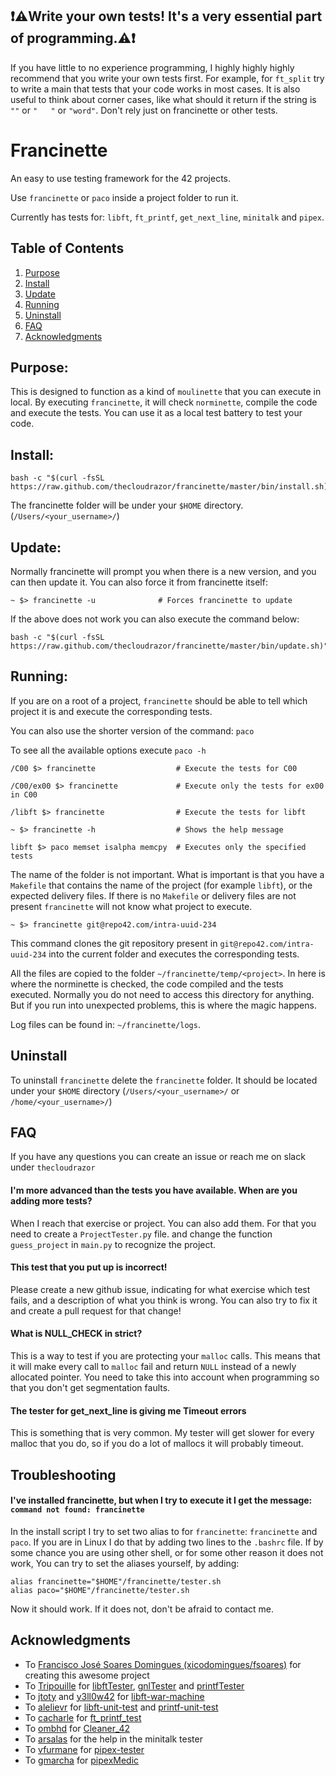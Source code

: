 ## :exclamation::warning:Write your own tests! It's a very essential part of programming.:warning::exclamation:
If you have little to no experience programming, I highly highly highly recommend that you write your own tests first. For example, for `ft_split` try to write a main that tests that your code works in most cases. It is also useful to think about corner cases, like what should it return if the string is `""` or `"   "` or `"word"`. Don't rely just on francinette or other tests.

# Francinette

An easy to use testing framework for the 42 projects.

Use `francinette` or `paco` inside a project folder to run it.

Currently has tests for: `libft`, `ft_printf`, `get_next_line`, `minitalk` and `pipex`.


## Table of Contents
1. [Purpose](#purpose)
2. [Install](#install)
3. [Update](#update)
4. [Running](#running)
5. [Uninstall](#uninstall)
6. [FAQ](#faq)
7. [Acknowledgments](#acknowledgments)


## Purpose:

This is designed to function as a kind of `moulinette` that you can execute in local. By executing `francinette`, it will check `norminette`, compile the code and execute the tests. You can use it as a local test battery to test your code.

## Install:

```
bash -c "$(curl -fsSL https://raw.github.com/thecloudrazor/francinette/master/bin/install.sh)"
```

The francinette folder will be under your `$HOME` directory. (`/Users/<your_username>/`)


## Update:
Normally francinette will prompt you when there is a new version, and you can then update it. You can also force it from francinette itself:

```
~ $> francinette -u              # Forces francinette to update
```

If the above does not work you can also execute the command below:

```
bash -c "$(curl -fsSL https://raw.github.com/thecloudrazor/francinette/master/bin/update.sh)"
```


## Running:

If you are on a root of a project, `francinette` should be able to tell which project it is and execute the corresponding tests.

You can also use the shorter version of the command: `paco`

To see all the available options execute `paco -h`

```
/C00 $> francinette                  # Execute the tests for C00

/C00/ex00 $> francinette             # Execute only the tests for ex00 in C00

/libft $> francinette                # Execute the tests for libft

~ $> francinette -h                  # Shows the help message

libft $> paco memset isalpha memcpy  # Executes only the specified tests
```

The name of the folder is not important. What is important is that you have a `Makefile` that contains the name of the project (for example `libft`), or the expected delivery files. 
If there is no `Makefile` or delivery files are not present `francinette` will not know 
what project to execute.

```
~ $> francinette git@repo42.com/intra-uuid-234
```

This command clones the git repository present in `git@repo42.com/intra-uuid-234` into the current folder and executes the corresponding tests.

All the files are copied to the folder `~/francinette/temp/<project>`. In here is where the norminette is checked, the code compiled and the tests executed. Normally you do not need to access this directory for anything. But if you run into unexpected problems, this is where the magic happens. 

Log files can be found in: `~/francinette/logs`.


## Uninstall

To uninstall `francinette` delete the `francinette` folder. It should be located under your
`$HOME` directory (`/Users/<your_username>/` or `/home/<your_username>/`)

## FAQ

If you have any questions you can create an issue or reach me on slack under `thecloudrazor`

#### I'm more advanced than the tests you have available. When are you adding more tests?

When I reach that exercise or project. You can also add them. For that you need to create a `ProjectTester.py` file. and change the function `guess_project` in `main.py` to recognize the project.

#### This test that you put up is incorrect!

Please create a new github issue, indicating for what exercise which test fails, and a description of what you think is wrong. You can also try to fix it and create a pull request for that change!

#### What is NULL_CHECK in strict?

This is a way to test if you are protecting your `malloc` calls. This means that it will make every call to `malloc` fail and return `NULL` instead of a newly allocated pointer. You need to take this into account when programming so that you don't get segmentation faults.

#### The tester for get_next_line is giving me Timeout errors

This is something that is very common. My tester will get slower for every malloc that you do, so if you do a lot of mallocs it will probably timeout.

## Troubleshooting

#### I've installed francinette, but when I try to execute it I get the message: `command not found: francinette`

In the install script I try to set two alias to for `francinette`: `francinette` and `paco`. If you are in Linux I do that by adding two lines to the `.bashrc` file. If by some chance you are using other shell, or for some other reason it does not work, You can try to set the aliases yourself, by adding:

```
alias francinette="$HOME"/francinette/tester.sh
alias paco="$HOME"/francinette/tester.sh
```

Now it should work. If it does not, don't be afraid to contact me.

## Acknowledgments

* To [Francisco José Soares Domingues (xicodomingues/fsoares)](https://github.com/xicodomingues) for creating this awesome project
* To [Tripouille](https://github.com/Tripouille) for [libftTester](https://github.com/Tripouille/libftTester), [gnlTester](https://github.com/Tripouille/gnlTester) and [printfTester](https://github.com/Tripouille/printfTester)
* To [jtoty](https://github.com/jtoty) and [y3ll0w42](https://github.com/y3ll0w42) for [libft-war-machine](https://github.com/y3ll0w42/libft-war-machine)
* To [alelievr](https://github.com/alelievr) for [libft-unit-test](https://github.com/alelievr/libft-unit-test) and [printf-unit-test](https://github.com/alelievr/printf-unit-test)
* To [cacharle](https://github.com/cacharle) for [ft_printf_test](https://github.com/cacharle/ft_printf_test)
* To [ombhd](https://github.com/ombhd) for [Cleaner_42](https://github.com/ombhd/Cleaner_42)
* To [arsalas](https://github.com/arsalas) for the help in the minitalk tester
* To [vfurmane](https://github.com/vfurmane) for [pipex-tester](https://github.com/vfurmane/pipex-tester)
* To [gmarcha](https://github.com/gmarcha) for [pipexMedic](https://github.com/gmarcha/pipexMedic)
